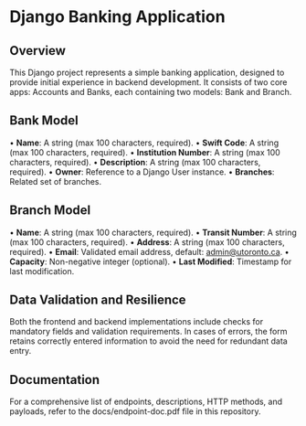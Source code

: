 # Django Banking Application  

## Overview  

This Django project represents a simple banking application, designed to provide initial experience in backend development. It consists of two core apps: Accounts and Banks, each containing two models: Bank and Branch.  

## Bank Model
•	**Name**: A string (max 100 characters, required).
•	**Swift Code**: A string (max 100 characters, required).
•	**Institution Number**: A string (max 100 characters, required).
•	**Description**: A string (max 100 characters, required).
•	**Owner**: Reference to a Django User instance.
•	**Branches**: Related set of branches.


## Branch Model
•	**Name**: A string (max 100 characters, required).
•	**Transit Number**: A string (max 100 characters, required).
•	**Address**: A string (max 100 characters, required).
•	**Email**: Validated email address, default: admin@utoronto.ca.
•	**Capacity**: Non-negative integer (optional).
•	**Last Modified**: Timestamp for last modification.


## Data Validation and Resilience
Both the frontend and backend implementations include checks for mandatory fields and validation requirements. In cases of errors, the form retains correctly entered information to avoid the need for redundant data entry.  

## Documentation
For a comprehensive list of endpoints, descriptions, HTTP methods, and payloads, refer to the docs/endpoint-doc.pdf file in this repository.




